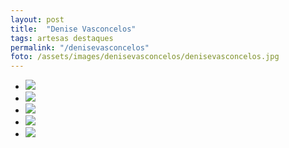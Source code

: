 ```yaml
---
layout: post
title:  "Denise Vasconcelos"
tags: artesas destaques
permalink: "/denisevasconcelos"
foto: /assets/images/denisevasconcelos/denisevasconcelos.jpg
---
```


<div class="mostruario">
  <ul>
    <li><img src="{{ site.url }}/assets/images/denisevasconcelos/denisevasconcelos1.jpg" /></li>
    <li><img src="{{ site.url }}/assets/images/denisevasconcelos/denisevasconcelos2.jpg" /></li>
    <li><img src="{{ site.url }}/assets/images/denisevasconcelos/denisevasconcelos3.jpg" /></li> 
    <li><img src="{{ site.url }}/assets/images/denisevasconcelos/denisevasconcelos4.jpg" /></li>          
    <li><img src="{{ site.url }}/assets/images/denisevasconcelos/denisevasconcelos5.jpg" /></li>         
  </ul>
</div>
  

